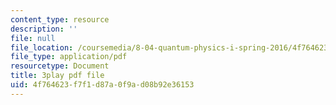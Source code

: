 ```yaml
---
content_type: resource
description: ''
file: null
file_location: /coursemedia/8-04-quantum-physics-i-spring-2016/4f764623f7f1d87a0f9ad08b92e36153_G3HSP3qMgKI.pdf
file_type: application/pdf
resourcetype: Document
title: 3play pdf file
uid: 4f764623-f7f1-d87a-0f9a-d08b92e36153
---
```


